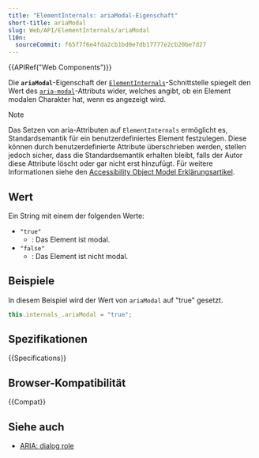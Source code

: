 ```yaml
---
title: "ElementInternals: ariaModal-Eigenschaft"
short-title: ariaModal
slug: Web/API/ElementInternals/ariaModal
l10n:
  sourceCommit: f65f7f6e4fda2cb1bd0e7db17777e2cb20be7d27
---
```


{{APIRef("Web Components")}}

Die **`ariaModal`**-Eigenschaft der [`ElementInternals`](/de/docs/Web/API/ElementInternals)-Schnittstelle spiegelt den Wert des [`aria-modal`](/de/docs/Web/Accessibility/ARIA/Reference/Attributes/aria-modal)-Attributs wider, welches angibt, ob ein Element modalen Charakter hat, wenn es angezeigt wird.

> [!NOTE]
> Das Setzen von aria-Attributen auf `ElementInternals` ermöglicht es, Standardsemantik für ein benutzerdefiniertes Element festzulegen. Diese können durch benutzerdefinierte Attribute überschrieben werden, stellen jedoch sicher, dass die Standardsemantik erhalten bleibt, falls der Autor diese Attribute löscht oder gar nicht erst hinzufügt. Für weitere Informationen siehe den [Accessibility Object Model Erklärungsartikel](https://wicg.github.io/aom/explainer.html#default-semantics-for-custom-elements-via-the-elementinternals-object).

## Wert

Ein String mit einem der folgenden Werte:

- `"true"`
  - : Das Element ist modal.
- `"false"`
  - : Das Element ist nicht modal.

## Beispiele

In diesem Beispiel wird der Wert von `ariaModal` auf "true" gesetzt.

```js
this.internals_.ariaModal = "true";
```

## Spezifikationen

{{Specifications}}

## Browser-Kompatibilität

{{Compat}}

## Siehe auch

- [ARIA: dialog role](/de/docs/Web/Accessibility/ARIA/Reference/Roles/dialog_role)
